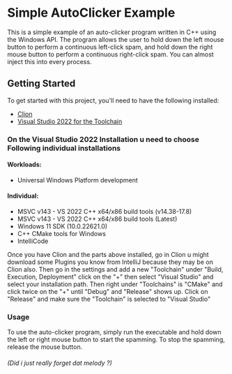 # Simple AutoClicker Example

This is a simple example of an auto-clicker program written in C++ using the Windows API.
The program allows the user to hold down the left mouse button to perform a continuous left-click spam,
and hold down the right mouse button to perform a continuous right-click spam. You can almost inject this into every process.

## Getting Started

To get started with this project, you'll need to have the following installed:

- [Clion](https://www.jetbrains.com/clion/)
- [Visual Studio 2022 for the Toolchain](https://visualstudio.microsoft.com/de/vs/community/)

### On the Visual Studio 2022 Installation u need to choose Following individual installations
#### Workloads:
- Universal Windows Platform development 

#### Individual:
- MSVC v143 - VS 2022 C++ x64/x86 build tools (v14.38-17.8)
- MSVC v143 - VS 2022 C++ x64/x86 build tools (Latest)
- Windows 11 SDK (10.0.22621.0)
- C++ CMake tools for Windows
- IntelliCode

Once you have Clion and the parts above installed, go in Clion u might download some Plugins you know from IntelliJ because they may be on Clion also.
Then go in the settings and add a new "Toolchain" under "Build, Execution, Deployment" click on the "+" then select 
"Visual Studio" and select your installation path. Then right under "Toolchains" is "CMake" and click twice on the "+" until "Debug" and "Release"
shows up. Click on "Release" and make sure the "Toolchain" is selected to "Visual Studio"

### Usage
To use the auto-clicker program, simply run the executable and hold down the left or right mouse button to start the spamming. To stop the spamming, release the mouse button.

###### (Did i just really forget dat melody ?)
